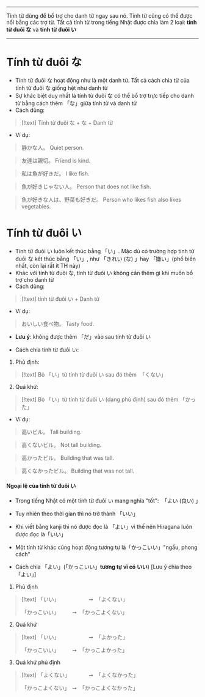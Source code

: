 ___
Tính từ dùng để bổ trợ cho danh từ ngay sau nó. Tính từ cũng có thể được nối bằng các trợ từ. Tất cả tính từ trong tiếng Nhật được chia làm 2 loại: **tính từ đuôi な** và **tính từ đuôi い**
___

# Tính từ đuôi な

- Tính từ đuôi な hoạt động như là một danh từ. Tất cả cách chia từ của tính từ đuôi な giống hệt như danh từ
- Sự khác biệt duy nhất là tính từ đuôi な có thể bổ trợ trực tiếp cho danh từ bằng cách thêm 「な」giữa tính từ và danh từ
- Cách dùng:
>[!text]
>Tính từ đuôi な + な + Danh từ

- Ví dụ:
>静かな人。
>Quiet person.

>友達は親切。
>Friend is kind.

>私は魚が好きだ。
>I like fish.

>魚が好きじゃない人。
>Person that does not like fish.

>魚が好きな人は、野菜も好きだ。
>Person who likes fish also likes vegetables.


# Tính từ đuôi い

- Tính từ đuôi い luôn kết thúc bằng 「い」. Mặc dù có trường hợp tính từ đuôi な kết thúc bằng 「い」, như 「きれい (な) 」hay 「嫌い」(phổ biến nhất, còn lại rất ít TH này)
-  Khác với tính từ đuôi  な, tính từ đuôi い không cần thêm gì khi muốn bổ trợ cho danh từ
- Cách dùng:
>[!text]
>tính từ đuôi い + Danh từ

- Ví dụ:
>おいしい食べ物。
>Tasty food.

- **Lưu ý**: không được thêm 「だ」vào sau tính từ đuôi い

- Cách chia tính từ đuôi い:
1. Phủ định: 
>[!text]
>Bỏ 「い」từ tính từ đuôi い sau đó thêm  「くない」

2. Quá khứ:
>[!text]
>Bỏ 「い」từ tính từ  đuôi い (dạng phủ định) sau đó thêm 「かった」

- Ví dụ:
>高いビル。
>Tall building.

>高くないビル。
>Not tall building.

>高かったビル。
>Building that was tall.

>高くなかったビル。
>Building that was not tall.

#### Ngoại lệ của tính từ đuôi い

- Trong tiếng Nhật có một tính từ đuôi い mang nghĩa "tốt":  「よい (良い) 」
- Tuy nhiên theo thời gian thì nó trở thành 「いい」
- Khi viết bằng kanji thì nó được đọc là 「よい」vì thế nên  Hiragana luôn được đọc là「いい」
- Một tính từ khác cũng hoạt động tương tự là「かっこいい」"ngầu, phong cách"

- Cách chia 「よい」(「かっこいい」**tương tự vì có いい**)    [Lưu ý chia theo 「よい」]

1. Phủ định
>[!text]
>「いい」　　　　　　➞　「よくない」
>
>「かっこいい」　　　➞　「かっこよくない」


2. Quá khứ
>[!text]
>「いい」　　　　　　➞　「よかった」
>
>「かっこいい」　　　➞　「かっこよかった」


3. Quá khứ phủ định
>[!text]
>「よくない」　　　　➞　「よくなかった」
>
>「かっこよくない」　➞　「かっこよくなかった」


